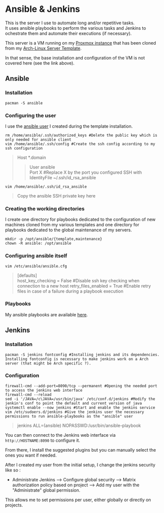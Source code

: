 # Ansible & Jenkins

This is the server I use to automate long and/or repetitive tasks.  
It uses ansible playbooks to perform the various tasks and Jenkins to ochestrate them and automate their executions (if necessary).  
  
This server is a VM running on my [Proxmox instance](https://github.com/Antiz96/Linux-Configuration/blob/main/Home-Server/Proxmox.md) that has been cloned from my [Arch-Linux Server Template](https://github.com/Antiz96/Linux-Configuration/blob/main/VMs/Arch-Linux_Server_Template.md).  
  
In that sense, the base installation and configuration of the VM is not covered here (see the link above).

## Ansible

### Installation

```
pacman -S ansible
```

### Configuring the user

I use the [ansible user](https://github.com/Antiz96/Linux-Configuration/blob/main/VMs/Arch-Linux_Server_Template.md#create-and-configure-the-ansible-user) I created during the template installation.

```
rm /home/ansible/.ssh/authorized_keys #Delete the public key which is only needed for ansible client
vim /home/ansible/.ssh/config #Create the ssh config according to my ssh configuration
```
> Host \*.domain    
> > User ansible    
> > Port X #Replace X by the port you configured SSH with   
> > IdentityFile ~/.ssh/id_rsa_ansible  
  
```
vim /home/ansible/.ssh/id_rsa_ansible
```
> Copy the ansible SSH private key here

### Creating the working directories

I create one directory for playbooks dedicated to the configuration of new machines cloned from my various templates and one directory for playbooks dedicated to the global maintenance of my servers.  
  
```
mkdir -p /opt/ansible/{template,maintenance}
chown -R ansible: /opt/ansible
```

### Configuring ansible itself

```
vim /etc/ansible/ansible.cfg
```
> [defaults]  
> host_key_checking = False #Disable ssh key checking when connection to a new host 
> retry_files_enabled = True #Enable retry files in case of a failure during a playbook execution

### Playbooks

My ansible playbooks are available [here]().

## Jenkins

### Installation

```
pacman -S jenkins fontconfig #Installing jenkins and its dependencies. Installing fontconfig is necessary to make jenkins work on a Arch server (that might be Arch specific ?).
```

### Configuration

```
firewall-cmd --add-port=8090/tcp --permanent #Opening the needed port to access the jenkins web interface
firewall-cmd --reload
sed -i '/JAVA=/c\JAVA=/usr/bin/java' /etc/conf.d/jenkins #Modify the jenkin's conf to point the default and current version of java
systemctl enable --now jenkins #Start and enable the jenkins service
vim /etc/sudoers.d/jenkins #Give the jenkins user the necessary permissions to run ansible-playbooks as the "ansible" user
```
> jenkins ALL=(ansible) NOPASSWD:/usr/bin/ansible-playbook
  
You can then connect to the Jenkins web interface via `http://HOSTNAME:8090` to configure it.
  
From there, I install the suggested plugins but you can manually select the ones you want if needed.  
  
After I created my user from the initial setup, I change the jenkins security like so :  
  
- Administrate Jenkins --> Configure global security --> Matrix authorization policy based on project --> Add my user with the "Administrate" global permission.
  
This allows me to set permissions per user, either globally or directly on projects.
